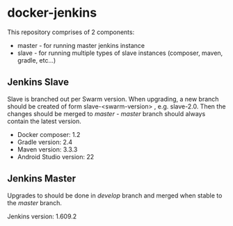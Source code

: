 # docker-jenkins

This repository comprises of 2 components:
* master - for running master jenkins instance
* slave - for running multiple types of slave instances (composer, maven, gradle, etc...)

## Jenkins Slave 

Slave is branched out per Swarm version.
When upgrading, a new branch should be created of form slave-&lt;swarm-version&gt; , e.g. slave-2.0.
Then the changes should be merged to _master_ - _master_ branch should always contain the latest version.

* Docker composer: 1.2
* Gradle version: 2.4
* Maven version: 3.3.3
* Android Studio version: 22

## Jenkins Master 

Upgrades to should be done in _develop_ branch and merged when stable to the _master_ branch.

Jenkins version: 1.609.2
